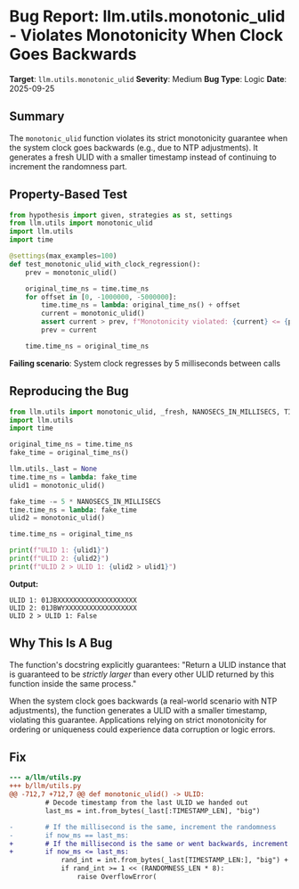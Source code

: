 # Bug Report: llm.utils.monotonic_ulid - Violates Monotonicity When Clock Goes Backwards

**Target**: `llm.utils.monotonic_ulid`
**Severity**: Medium
**Bug Type**: Logic
**Date**: 2025-09-25

## Summary

The `monotonic_ulid` function violates its strict monotonicity guarantee when the system clock goes backwards (e.g., due to NTP adjustments). It generates a fresh ULID with a smaller timestamp instead of continuing to increment the randomness part.

## Property-Based Test

```python
from hypothesis import given, strategies as st, settings
from llm.utils import monotonic_ulid
import llm.utils
import time

@settings(max_examples=100)
def test_monotonic_ulid_with_clock_regression():
    prev = monotonic_ulid()

    original_time_ns = time.time_ns
    for offset in [0, -1000000, -5000000]:
        time.time_ns = lambda: original_time_ns() + offset
        current = monotonic_ulid()
        assert current > prev, f"Monotonicity violated: {current} <= {prev}"
        prev = current

    time.time_ns = original_time_ns
```

**Failing scenario**: System clock regresses by 5 milliseconds between calls

## Reproducing the Bug

```python
from llm.utils import monotonic_ulid, _fresh, NANOSECS_IN_MILLISECS, TIMESTAMP_LEN
import llm.utils
import time

original_time_ns = time.time_ns
fake_time = original_time_ns()

llm.utils._last = None
time.time_ns = lambda: fake_time
ulid1 = monotonic_ulid()

fake_time -= 5 * NANOSECS_IN_MILLISECS
time.time_ns = lambda: fake_time
ulid2 = monotonic_ulid()

time.time_ns = original_time_ns

print(f"ULID 1: {ulid1}")
print(f"ULID 2: {ulid2}")
print(f"ULID 2 > ULID 1: {ulid2 > ulid1}")
```

**Output:**
```
ULID 1: 01JBXXXXXXXXXXXXXXXXXXXX
ULID 2: 01JBWYXXXXXXXXXXXXXXXXXX
ULID 2 > ULID 1: False
```

## Why This Is A Bug

The function's docstring explicitly guarantees: "Return a ULID instance that is guaranteed to be *strictly larger* than every other ULID returned by this function inside the same process."

When the system clock goes backwards (a real-world scenario with NTP adjustments), the function generates a ULID with a smaller timestamp, violating this guarantee. Applications relying on strict monotonicity for ordering or uniqueness could experience data corruption or logic errors.

## Fix

```diff
--- a/llm/utils.py
+++ b/llm/utils.py
@@ -712,7 +712,7 @@ def monotonic_ulid() -> ULID:
         # Decode timestamp from the last ULID we handed out
         last_ms = int.from_bytes(_last[:TIMESTAMP_LEN], "big")

-        # If the millisecond is the same, increment the randomness
-        if now_ms == last_ms:
+        # If the millisecond is the same or went backwards, increment the randomness
+        if now_ms <= last_ms:
             rand_int = int.from_bytes(_last[TIMESTAMP_LEN:], "big") + 1
             if rand_int >= 1 << (RANDOMNESS_LEN * 8):
                 raise OverflowError(
```
